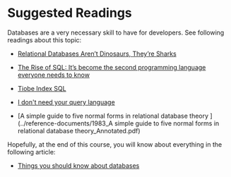 # Suggested Readings

Databases are a very necessary skill to have for developers.
See following readings about this topic:


- [Relational Databases Aren’t Dinosaurs, They’re Sharks](https://www.simplethread.com/relational-databases-arent-dinosaurs-theyre-sharks/)



- [The Rise of SQL: It’s become the second programming language everyone needs to know](https://spectrum.ieee.org/the-rise-of-sql)

- [Tiobe Index SQL](https://www.tiobe.com/tiobe-index/sql/)


- [I don't need your query language](https://antonz.org/fancy-ql/)

- [A simple guide to five normal forms in relational database theory
](../reference-documents/1983_A simple guide to five normal forms in relational database theory_Annotated.pdf)

Hopefully, at the end of this course, you will know about everything in the following article:

- [Things you should know about databases](https://architecturenotes.co/things-you-should-know-about-databases/)

